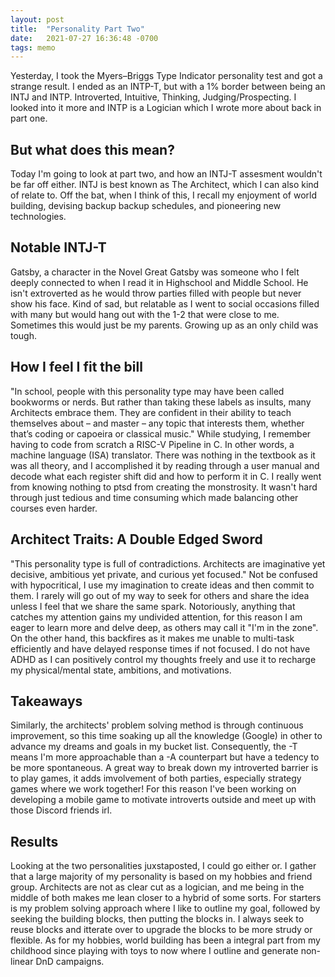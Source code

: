 ```yaml
---
layout: post
title:  "Personality Part Two"
date:   2021-07-27 16:36:48 -0700
tags: memo
---
```


Yesterday, I took the Myers–Briggs Type Indicator personality test and got a strange result. I ended as an INTP-T, but with a 1% border between being an INTJ and INTP.
Introverted, Intuitive, Thinking, Judging/Prospecting. I looked into it more and INTP is a Logician which I wrote more about back in part one. 

## But what does this mean?

Today I'm going to look at part two, and how an INTJ-T assesment wouldn't be far off either.
INTJ is best known as The Architect, which I can also kind of relate to. Off the bat, when I think of this, I recall my enjoyment of world building, devising backup backup schedules, and pioneering new technologies.

## Notable INTJ-T

Gatsby, a character in the Novel Great Gatsby was someone who I felt deeply connected to when I read it in Highschool and Middle School.
He isn't extroverted as he would throw parties filled with people but never show his face. Kind of sad, but relatable as I went to social occasions filled with many but would hang out with the 1-2 that were close to me. Sometimes this would just be my parents. Growing up as an only child was tough.

## How I feel I fit the bill

"In school, people with this personality type may have been called bookworms or nerds. But rather than taking these labels as insults, many Architects embrace them. They are confident in their ability to teach themselves about – and master – any topic that interests them, whether that’s coding or capoeira or classical music."
While studying, I remember having to code from scratch a RISC-V Pipeline in C. In other words, a machine language (ISA) translator. There was nothing in the textbook as it was all theory, and I accomplished it by reading through a user manual and decode what each register shift did and how to perform it in C. I really went from knowing nothing to ptsd from creating the monstrosity. It wasn't hard through just tedious and time consuming which made balancing other courses even harder.
<!-- I'm never posting that here. Due to the very strict plagerism rules the code must remain private for all eternity. Just know I got an 88% (not curved). -->

## Architect Traits: A Double Edged Sword

"This personality type is full of contradictions. Architects are imaginative yet decisive, ambitious yet private, and curious yet focused."
Not be confused with hypocritical, I use my imagination to create ideas and then commit to them. I rarely will go out of my way to seek for others and share the idea unless I feel that we share the same spark. Notoriously, anything that catches my attention gains my undivided attention, for this reason I am eager to learn more and delve deep, as others may call it "I'm in the zone". On the other hand, this backfires as it makes me unable to multi-task efficiently and have delayed response times if not focused. I do not have ADHD as I can positively control my thoughts freely and use it to recharge my physical/mental state, ambitions, and motivations.

## Takeaways

Similarly, the architects' problem solving method is through continuous improvement, so this time soaking up all the knowledge (Google) in other to advance my dreams and goals in my bucket list. Consequently, the -T means I'm more approachable than a -A counterpart but have a tedency to be more spontaneous. A great way to break down my introverted barrier is to play games, it adds imvolvement of both parties, especially strategy games where we work together! For this reason I've been working on developing a mobile game to motivate introverts outside and meet up with those Discord friends irl. 
<!-- If I post my bucket list on this website, add a link to it here -->

## Results

Looking at the two personalities juxstaposted, I could go either or. I gather that a large majority of my personality is based on my hobbies and friend group.
Architects are not as clear cut as a logician, and me being in the middle of both makes me lean closer to a hybrid of some sorts.
For starters is my problem solving approach where I like to outline my goal, followed by seeking the building blocks, then putting the blocks in. I always seek to reuse blocks and itterate over to upgrade the blocks to be more strudy or flexible. As for my hobbies, world building has been a integral part from my childhood since playing with toys to now where I outline and generate non-linear DnD campaigns.
<!-- If I publish the DnD Battle Royale Campaign, post link here -->
